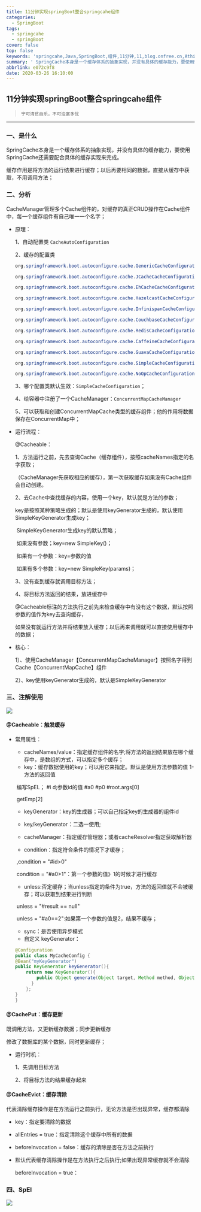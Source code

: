 ```yaml
---
title: 11分钟实现springBoot整合springcahe组件
categories:
  - SpringBoot
tags:
  - springcahe
  - springBoot
cover: false
top: false
keywords: 'springcahe,Java,SpringBoot,组件,11分钟,11,blog.onfree.cn,Athink'
summary: ' SpringCache本身是一个缓存体系的抽象实现，并没有具体的缓存能力，要使用SpringCache还需要配合具体的缓存实现来完成。'
abbrlink: e072c9f8
date: 2020-03-26 16:10:00
---
```


## 11分钟实现springBoot整合springcahe组件

> `宁可清贫自乐，不可浊富多忧`

---

### 一、是什么

SpringCache本身是一个缓存体系的抽象实现，并没有具体的缓存能力，要使用SpringCache还需要配合具体的缓存实现来完成。

缓存作用是将方法的运行结果进行缓存；以后再要相同的数据，直接从缓存中获取，不用调用方法；

### 二、分析

CacheManager管理多个Cache组件的，对缓存的真正CRUD操作在Cache组件中，每一个缓存组件有自己唯一一个名字；

- 原理：

  1、自动配置类 `CacheAutoConfiguration`

   2、缓存的配置类

  ```java
  org.springframework.boot.autoconfigure.cache.GenericCacheConfiguration
  
  org.springframework.boot.autoconfigure.cache.JCacheCacheConfiguration
  
  org.springframework.boot.autoconfigure.cache.EhCacheCacheConfiguration
  
  org.springframework.boot.autoconfigure.cache.HazelcastCacheConfiguration
  
  org.springframework.boot.autoconfigure.cache.InfinispanCacheConfiguration
  
  org.springframework.boot.autoconfigure.cache.CouchbaseCacheConfiguration
  
  org.springframework.boot.autoconfigure.cache.RedisCacheConfiguration
  
  org.springframework.boot.autoconfigure.cache.CaffeineCacheConfiguration
  
  org.springframework.boot.autoconfigure.cache.GuavaCacheConfiguration
  
  org.springframework.boot.autoconfigure.cache.SimpleCacheConfiguration【默认】
  
  org.springframework.boot.autoconfigure.cache.NoOpCacheConfiguration
  ```

  3、哪个配置类默认生效：`SimpleCacheConfiguration`；

  4、给容器中注册了一个CacheManager：`ConcurrentMapCacheManager`

  5、可以获取和创建ConcurrentMapCache类型的缓存组件；他的作用将数据保存在ConcurrentMap中；

  

- 运行流程：

  @Cacheable：

  1、方法运行之前，先去查询Cache（缓存组件），按照cacheNames指定的名字获取；

     （CacheManager先获取相应的缓存），第一次获取缓存如果没有Cache组件会自动创建。

  2、去Cache中查找缓存的内容，使用一个key，默认就是方法的参数；

     key是按照某种策略生成的；默认是使用keyGenerator生成的，默认使用SimpleKeyGenerator生成key；

  ​       SimpleKeyGenerator生成key的默认策略；

  ​               如果没有参数；key=new SimpleKey()；

  ​               如果有一个参数：key=参数的值

  ​               如果有多个参数：key=new SimpleKey(params)；

  3、没有查到缓存就调用目标方法；

  4、将目标方法返回的结果，放进缓存中

  ​	@Cacheable标注的方法执行之前先来检查缓存中有没有这个数据，默认按照参数的值作为key去查询缓存，

  ​	如果没有就运行方法并将结果放入缓存；以后再来调用就可以直接使用缓存中的数据；

- 核心：

     1）、使用CacheManager【ConcurrentMapCacheManager】按照名字得到Cache【ConcurrentMapCache】组件

     2）、key使用keyGenerator生成的，默认是SimpleKeyGenerator

###     三、注解使用

![](https://cdn.jsdelivr.net/gh/athink8/cdn/imgs/arctle/Spring%20cache1.png)

#### @Cacheable：触发缓存

- 常用属性：
  - cacheNames/value：指定缓存组件的名字;将方法的返回结果放在哪个缓存中，是数组的方式，可以指定多个缓存；
  - key：缓存数据使用的key；可以用它来指定。默认是使用方法参数的值  1-方法的返回值

  ​           编写SpEL； #i d;参数id的值   #a0  #p0  #root.args[0]

  ​           getEmp[2]

  - keyGenerator：key的生成器；可以自己指定key的生成器的组件id

  - key/keyGenerator：二选一使用;

  - cacheManager：指定缓存管理器；或者cacheResolver指定获取解析器
  - condition：指定符合条件的情况下才缓存；

  ​           ,condition = "#id>0"

  ​       	condition = "#a0>1"：第一个参数的值》1的时候才进行缓存

  - unless:否定缓存；当unless指定的条件为true，方法的返回值就不会被缓存；可以获取到结果进行判断

  ​           unless = "#result == null"

  ​           unless = "#a0==2":如果第一个参数的值是2，结果不缓存；

  - sync：是否使用异步模式
  - 自定义 keyGenerator：

  ```java
  @Configuration 
  public class MyCacheConfig {     
  @Bean("myKeyGenerator")    
  public KeyGenerator keyGenerator(){        
      return new KeyGenerator(){             
          public Object generate(Object target, Method method, Object... params) {               			 return method.getName()+"["+ Arrays.asList(params).toString()+"]";            
  		}        
      };    
  } 
  }
  ```

#### @CachePut：缓存更新

既调用方法，又更新缓存数据；同步更新缓存

修改了数据库的某个数据，同时更新缓存；

- 运行时机：

  1、先调用目标方法

  2、将目标方法的结果缓存起来

#### @CacheEvict：缓存清除

​	代表清除缓存操作是在方法运行之前执行，无论方法是否出现异常，缓存都清除

- key：指定要清除的数据

- allEntries = true：指定清除这个缓存中所有的数据

- beforeInvocation = false：缓存的清除是否在方法之前执行

- 默认代表缓存清除操作是在方法执行之后执行;如果出现异常缓存就不会清除

   beforeInvocation = true：

### 四、SpEl

![](https://cdn.jsdelivr.net/gh/athink8/cdn/imgs/arctle/Spring%20cache2.png)
